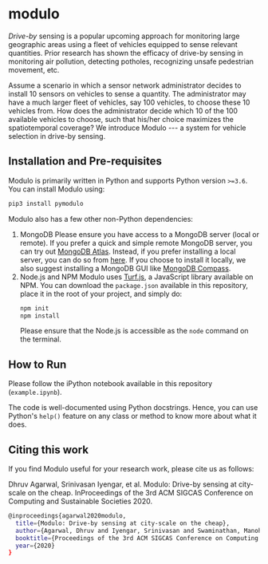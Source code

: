 # modulo

*Drive-by* sensing is a popular upcoming approach for monitoring large geographic areas using a fleet of vehicles equipped to sense relevant quantities. Prior research has shown the efficacy of drive-by sensing in monitoring air pollution, detecting potholes, recognizing unsafe pedestrian movement, etc.

Assume a scenario in which a sensor network administrator decides to install 10 sensors on vehicles to sense a quantity.  The administrator may have a much larger fleet of vehicles, say 100 vehicles, to choose these 10 vehicles from. How does the administrator decide which 10 of the 100 available vehicles to choose, such that his/her choice maximizes the spatiotemporal coverage? We introduce Modulo --- a system for vehicle selection in drive-by sensing.

## Installation and Pre-requisites

Modulo is primarily written in Python and supports Python version `>=3.6`. You can install Modulo using:

```bash
pip3 install pymodulo
```

Modulo also has a few other non-Python dependencies:
 1. MongoDB
     Please ensure you have access to a MongoDB server (local or remote). If you prefer a quick and simple remote MongoDB server, you can try out [MongoDB Atlas](https://www.mongodb.com/cloud/atlas). Instead, if you prefer installing a local server, you can do so from [here](https://www.mongodb.com/try/download/community). If you choose to install it locally, we also suggest installing a MongoDB GUI like [MongoDB Compass](https://www.mongodb.com/products/compass).
2. Node.js and NPM
    Modulo uses [Turf.js](https://turfjs.org/), a JavaScript library available on NPM. You can download the `package.json` available in this repository, place it in the root of your project, and simply do:
    ```bash
    npm init
    npm install
    ```
    Please ensure that the Node.js is accessible as the `node` command on the terminal.

## How to Run

Please follow the iPython notebook available in this repository (`example.ipynb`).

The code is well-documented using Python docstrings. Hence, you can use Python's `help()` feature on any class or method to know more about what it does.

## Citing this work

If you find Modulo useful for your research work, please cite us as follows:

Dhruv Agarwal, Srinivasan Iyengar, et al. Modulo: Drive-by sensing at city-scale on the cheap. InProceedings of the 3rd ACM SIGCAS Conference on Computing and Sustainable Societies 2020.

```bash
@inproceedings{agarwal2020modulo,
  title={Modulo: Drive-by sensing at city-scale on the cheap},
  author={Agarwal, Dhruv and Iyengar, Srinivasan and Swaminathan, Manohar and Sharma, Eash and Raj, Ashish and Hatwar, Aadithya},
  booktitle={Proceedings of the 3rd ACM SIGCAS Conference on Computing and Sustainable Societies},
  year={2020}
}
```